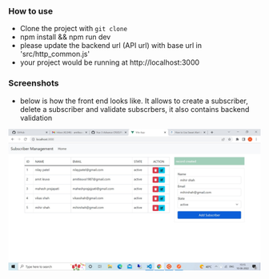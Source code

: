 ### How to use

- Clone the project with `git clone`
- npm install && npm run dev
- please update the backend url (API url) with base url in 'src/http_common.js'
- your project would be running at http://localhost:3000

### Screenshots

- below is how the front end looks like. It allows to create a subscriber, delete a subscriber and validate subscrbers, it also contains backend validation
<img src="https://raw.githubusercontent.com/amitleuva1987/subscriber_management-front_end/master/frontend_screehsnot.jpg" /> 
